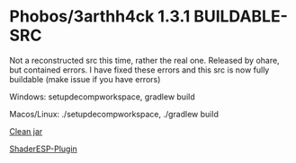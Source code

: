 # Phobos/3arthh4ck 1.3.1 BUILDABLE-SRC

Not a reconstructed src this time, rather the real one.
Released by ohare, but contained errors. I have fixed these errors and this src is now fully buildable (make issue if you have errors)

Windows: setupdecompworkspace, gradlew build

Macos/Linux: ./setupdecompworkspace, ./gradlew build

[Clean jar](https://github.com/Gopro336/clean-3arthh4ck-1.3.1/releases/tag/clean)

[ShaderESP-Plugin](https://github.com/Gopro336/3arthh4ck-ShaderESP-Plugin)

